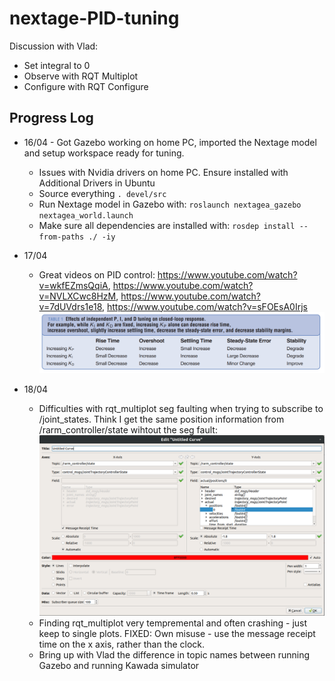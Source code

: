 # nextage-PID-tuning

Discussion with Vlad:
 * Set integral to 0
 * Observe with RQT Multiplot
 * Configure with RQT Configure

## Progress Log
* 16/04 - Got Gazebo working on home PC, imported the Nextage model and setup workspace ready for tuning.
  * Issues with Nvidia drivers on home PC. Ensure installed with Additional Drivers in Ubuntu
  * Source everything `. devel/src`
  * Run Nextage model in Gazebo with: `roslaunch nextagea_gazebo nextagea_world.launch`
  * Make sure all dependencies are installed with: `rosdep install --from-paths ./ -iy`

* 17/04
  * Great videos on PID control: https://www.youtube.com/watch?v=wkfEZmsQqiA, https://www.youtube.com/watch?v=NVLXCwc8HzM, https://www.youtube.com/watch?v=7dUVdrs1e18, https://www.youtube.com/watch?v=sFOEsA0Irjs
![](img/pid.png)

* 18/04
  * Difficulties with rqt_multiplot seg faulting when trying to subscribe to /joint_states. Think I get the same position information from /rarm_controller/state wihtout the seg fault:
![](img/rqt_multiplot.png)
  * Finding rqt_multiplot very tempremental and often crashing - just keep to single plots. FIXED: Own misuse - use the message receipt time on the x axis, rather than the clock.
  * Bring up with Vlad the difference in topic names between running Gazebo and running Kawada simulator